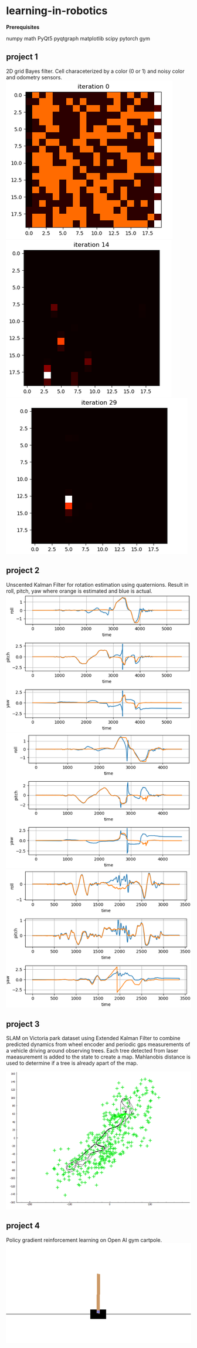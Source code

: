 # learning-in-robotics

**Prerequisites**

numpy
math
PyQt5
pyqtgraph
matplotlib
scipy
pytorch
gym

## project 1

2D grid Bayes filter. Cell characeterized by a color (0 or 1) and noisy color and odometry sensors.
![](images/p1_bayesFilter_iter0.PNG)
![](images/p1_bayesFilter_iter14.PNG)
![](images/p1_bayesFilter_iter29.PNG)


## project 2

Unscented Kalman Filter for rotation estimation using quaternions. Result in roll, pitch, yaw where orange is estimated and blue is actual.
![](images/p2_UKF_data1.PNG)
![](images/p2_UKF_data2.PNG)
![](images/p2_UKF_data3.PNG)

## project 3

SLAM on Victoria park dataset using Extended Kalman Filter to combine predicted dynamics from wheel encoder and periodic gps measurements of a vehicle driving around observing trees. Each tree detected from laser maeasurement is added to the state to create a map. Mahlanobis distance is used to determine if a tree is already apart of the map.


![](images/p3_EKF_SLAM.PNG)

## project 4
Policy gradient reinforcement learning on Open AI gym cartpole.
![](images/p4_cartpole_policyGradient.PNG)
